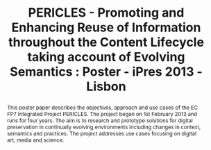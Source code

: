 ---
abstract: This poster paper describes the objectives, approach and use cases of the
  EC FP7 Integrated Project PERICLES. The project began on 1st February 2013 and runs
  for four years. The aim is to research and prototype solutions for digital preservation
  in continually evolving environments including changes in context, semantics and
  practices. The project addresses use cases focusing on digital art, media and science.
creators:
- Muller, Christian
- Watry, Paul
- Wieder, Philipp
- Hasan, Adil
- Wilson, Tom
- Maceviciute, Elena
- Vion-Dury, Jean-Yves
- Laurenson, Pip
- Kompatsiaris, Yiannis
- Chanod, Jean-Pierre
- Spyroglou, Odysseas
- Corubolo, Fabio
- Ludwig, Jens
- Waddington, Simon
- Baxter, Rob
- Hedges, Mark
- Darányi, Sándor
- Pinchuk, Rani
- Dasiopoulou, Stamatia
date: null
document_url: https://services.phaidra.univie.ac.at/api/object/o:378052/download
grand_parent: iPRES
institutions: []
keywords:
- preservation models
- lifecycle
- data analytics
- semantics
- policies
- lisbon
landing_page_url: https://phaidra.univie.ac.at/o:378052
language: eng
layout: publication
license: CC BY-SA 2.0 AT
notes_url: null
parent: iPRES 2013
presentation_url: null
size: 447029
source_name: iPRES
title: 'PERICLES - Promoting and Enhancing Reuse of Information throughout the Content
  Lifecycle taking account of Evolving Semantics : Poster - iPres 2013 - Lisbon'
type: poster
year: 2013
---